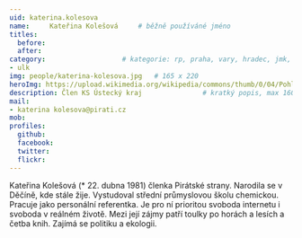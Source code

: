 ```yaml
---
uid: katerina.kolesova
name:     Kateřina Kolešová  	# běžně používáné jméno
titles:
  before: 
  after:
category:                 	# kategorie: rp, praha, vary, hradec, jmk, senat
- ulk
img: people/katerina-kolesova.jpg   # 165 x 220
heroImg: https://upload.wikimedia.org/wikipedia/commons/thumb/0/04/Pohled_z_vyhl%C3%ADdky_Skály_na_Úst%C3%AD_nad_Labem%2C_05-2013.JPG/1920px-Pohled_z_vyhl%C3%ADdky_Skály_na_Úst%C3%AD_nad_Labem%2C_05-2013.JPG
description: Člen KS Ústecký kraj            	# kratký popis, max 160 znaků
mail:
- katerina kolesova@pirati.cz
mob:			  
profiles:
  github:                 
  facebook: 		  
  twitter: 		  
  flickr:     		
---
```


Kateřina Kolešová (* 22. dubna 1981) členka Pirátské strany. Narodila se v Děčíně, kde stále žije. Vystudoval střední průmyslovou školu chemickou. Pracuje jako personální referentka. Je pro ní prioritou svoboda internetu i svoboda v reálném životě. Mezi její zájmy patří toulky po horách a lesích a četba knih. Zajímá se politiku a ekologii. 
